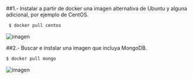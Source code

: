 
##1.- Instalar a partir de docker una imagen alternativa de Ubuntu y alguna adicional, por ejemplo de CentOS.
```sh
 $ docker pull centos
```

![imagen](https://dl.dropboxusercontent.com/s/wh6e5qc2760ut29/Imagen_9_1.png?dl=0)

##2.- Buscar e instalar una imagen que incluya MongoDB.
```sh
$ docker pull mongo
```

![imagen](https://dl.dropboxusercontent.com/s/o13mw9xl30vjykg/Imagen_9_2.png?dl=0)
